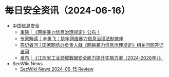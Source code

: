 # 每日安全资讯（2024-06-16）

- 中国信息安全
  - [重磅 | 《网络暴力信息治理规定》公布！](https://mp.weixin.qq.com/s?__biz=MzA5MzE5MDAzOA==&mid=2664216062&idx=1&sn=13d8b02da788306e7630b952569f3d0f&chksm=8b59b707bc2e3e11a67f6337a4d524b2a364c04d493fd73b5e8e00a5c24f45b06199e0fa0b0e&scene=58&subscene=0#rd)
  - [专家解读｜辛勇飞：筑牢网络暴力信息治理法制底座](https://mp.weixin.qq.com/s?__biz=MzA5MzE5MDAzOA==&mid=2664216062&idx=2&sn=134bf678e462a0ebcdba9e71e771c528&chksm=8b59b707bc2e3e114f3fd22480ca565d9fd577ed20d888a5e9f2662106b02000687f5a10356b&scene=58&subscene=0#rd)
  - [答记者问 | 国家网信办负责人就《网络暴力信息治理规定》相关问题答记者问](https://mp.weixin.qq.com/s?__biz=MzA5MzE5MDAzOA==&mid=2664216062&idx=3&sn=6896b078d9efef28edf53e980f06d409&chksm=8b59b707bc2e3e11a0909d5f0e04e74a4a403138cf1701b9403b72004a0668a07f1138739cc3&scene=58&subscene=0#rd)
  - [发布 | 《江西省工业领域数据安全能力提升实施方案（2024-2026年）》](https://mp.weixin.qq.com/s?__biz=MzA5MzE5MDAzOA==&mid=2664216062&idx=4&sn=a3c62bd120d3b70ca755fb54a43d5e7b&chksm=8b59b707bc2e3e11b2a2e92212673be57867f635398f4411b8ebfbc77fb20e6d6957816374cb&scene=58&subscene=0#rd)
- SecWiki News
  - [SecWiki News 2024-06-15 Review](http://www.sec-wiki.com/?2024-06-15)
